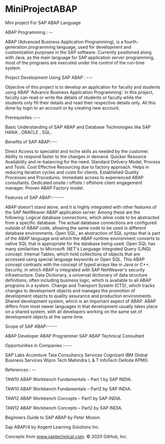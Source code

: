 # MiniProjectABAP
Mini project For SAP ABAP Language

ABAP Programming : --

ABAP (Advanced Business Application Programming), is a fourth-generation programming language, used for development and customization purposes in the SAP software.
Currently positioned along with Java, as the main language for SAP application server programming, most of the programs are executed under the control of the run-time system.

Project Development Using SAP ABAP : ---

Objective of this project is to develop an application for faculty and students using ABAP 'Advance Business Application Programming'.
In this project, faculty can read or write the details of students or faculty while the students only fill their details and read their respective details only. All this done by login to an account or by creating new account.

Prerequisites :---

Basic Understanding of SAP ABAP and
Database Technologies like SAP HANA , ORACLE , SQL.

Benefits of SAP ABAP:---

Direct Access to specialist and niche skills as needed by the customer.
Ability to respond faster to the changes in demand.
Quicker Resource Availability and re-balancing for the need.
Standard Delivery Model, Process and Tools.
Cost Effective Resourcing due to factory approach.
Helps in reducing iteration cycles and costs for clients.
Established Quality Processes and Procedures.
Immediate access to experienced ABAP consultants.
Dedicated onsite / offsite / offshore client engagement manager.
Proven ABAP Factory model.

Features of SAP ABAP:------

ABAP doesn't stand alone, and it is highly integrated with other features of the SAP NetWeaver ABAP application server. Among these are the following:
Logical database connections, which allow code to be abstracted from a specific database. The actual database connections are configured outside of ABAP code, allowing the same code to be used in different database environments.
Open SQL, an abstraction of SQL syntax that is part of the ABAP language and which the ABAP runtime environment converts to native SQL that is appropriate for the database being used. Open SQL has many similarities to Microsoft .NET's Language Integrated Query (LINQ) concept.
Internal Tables, which hold collections of objects that are accessed using special language keywords or Open SQL. This ABAP concept contrasts with the concept of typed arrays like in Java or C++.
Security, in which ABAP is integrated with SAP NetWeaver's security infrastructure.
Data Dictionary, a universal dictionary of data structure definitions, often including
business logic, which is available to all ABAP programs in a system.
Change and Transport System (CTS), which tracks changes to development objects and manages the promotion of development objects to quality assurance and production environments.
Shared development system, which is an important aspect of ABAP. ABAP differs from most newer languages in that development usually takes place on a shared system, with all developers working on the same set of development objects at the same time.

Scope of SAP ABAP:-----

ABAP Developer
ABAP Programmer
SAP ABAP Technical Consultant

Opportunities in Companies :----

SAP Labs
Accenture
Tata Consultancy Services
Cognizant
IBM Global Business Services
Wipro
Tech Mahindra
L & T InfoTech
Delloite
KPMG

References : --

TAW10 ABAP Workbench Fundamentals – Part 1 by SAP INDIA.

TAW10 ABAP Workbench Fundamentals – Part2 by SAP INDIA.

TAW12 ABAP Workbench Concepts – Part1 by SAP INDIA.

TAW12 ABAP Workbench Concepts – Part2 by SAP INDIA.

Beginners Guide to SAP ABAP by Peter Moxon.

Sap ABAP/4 by Kogent Learning Solutions Inc.

Concepts from www.saptechnical.com.
© 2020 GitHub, Inc.
